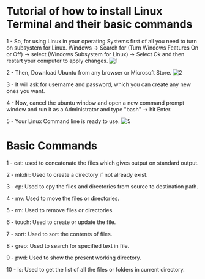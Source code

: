 # Tutorial of how to install Linux Terminal and their basic commands

1 - So, for using Linux in your operating Systems first of all you need to turn on subsystem for Linux.
    Windows -> Search for (Turn Windows Features On or Off) -> select (Windows Subsystem for Linux) -> Select Ok and then restart your computer to apply changes.
    ![1](https://user-images.githubusercontent.com/47186806/110260903-fa43a280-7fa5-11eb-85b5-1e6359363e11.PNG)

    
2 - Then, Download Ubuntu from any browser or Microsoft Store.
![2](https://user-images.githubusercontent.com/47186806/110260921-09c2eb80-7fa6-11eb-9633-8e7296859624.PNG)


3 - It will ask for username and password, which you can create any new ones you want.

4 - Now, cancel the ubuntu window and open a new command prompt window and run it as a Administrator
    and type "bash" -> hit Enter. 

5 - Your Linux Command line is ready to use.
![5](https://user-images.githubusercontent.com/47186806/110260926-0d567280-7fa6-11eb-804a-544a8847686c.PNG)


# Basic Commands
1 - cat:
    used to concatenate the files which gives output on standard output.
   
2 - mkdir:
    Used to create a directory if not already exist.
    
3 - cp:
    Used to cpy the files and directories from source to destination path.
    
4 - mv:
    Used to move the files or directories.
    
5 - rm:
    Used to remove files or directories.
    
6 - touch:
    Used to create or update the file.
    
7 - sort:
    Used to sort the contents of files.
    
8 - grep:
    Used to search for specified text in file.
    
9 - pwd:
    Used to show the present working directory.
    
10 - ls:
    Used to get the list of all the files or folders in current directory.
 
    
    
